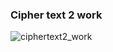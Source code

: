 ### Cipher text 2 work
![ciphertext2_work](https://user-images.githubusercontent.com/35582387/92430628-fa7bf600-f15a-11ea-83be-126aa0fd3125.jpg)
